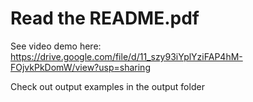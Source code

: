# Read the README.pdf 

See video demo here: https://drive.google.com/file/d/11_szy93iYplYziFAP4hM-FOjvkPkDomW/view?usp=sharing

Check out output examples in the output folder
